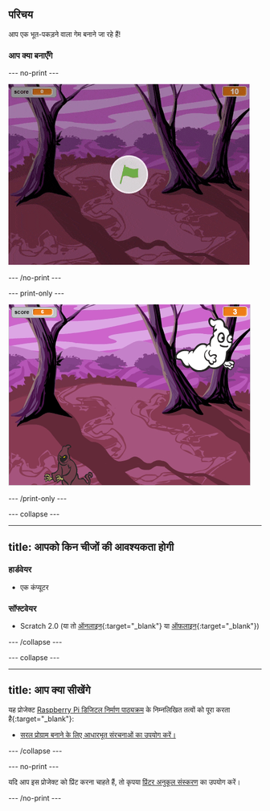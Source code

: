 ## परिचय

आप एक भूत-पकड़ने वाला गेम बनाने जा रहे हैं!

### आप क्या बनाएँगे

\--- no-print \---

![शोकेस](images/showcase.gif)

\--- /no-print \---

\--- print-only \---

![शोकेस](images/showcase-static.png)

\--- /print-only \---

\--- collapse \---

* * *

## title: आपको किन चीजों की आवश्यकता होगी

### हार्डवेयर

+ एक कंप्यूटर

### सॉफ्टवेयर

+ Scratch 2.0 (या तो [ऑनलाइन](http://rpf.io/scratchon){:target="_blank"} या [ऑफलाइन](http://rpf.io/scratchoff){:target="_blank"})

\--- /collapse \---

\--- collapse \---

* * *

## title: आप क्या सीखेंगे

यह प्रोजेक्ट [Raspberry Pi डिजिटल निर्माण पाठ्यक्रम](http://rpf.io/curriculum) के निम्नलिखित तत्वों को पूरा करता है{:target="_blank"}:

+ [सरल प्रोग्राम बनाने के लिए आधारभूत संरचनाओं का उपयोग करें।](https://www.raspberrypi.org/curriculum/programming/creator)

\--- /collapse \---

\--- no-print \---

यदि आप इस प्रोजेक्ट को प्रिंट करना चाहते हैं, तो कृपया [प्रिंटर अनुकूल संस्करण](https://projects.raspberrypi.org/en/projects/ghostbusters/print) का उपयोग करें।

\--- /no-print \---